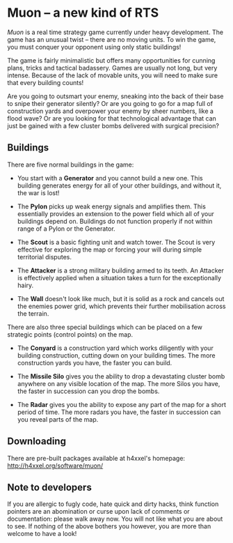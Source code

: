 Muon – a new kind of RTS
=========================

*Muon* is a real time strategy game currently under heavy development. The
game has an unusual twist – there are no moving units. To win the game,
you must conquer your opponent using only static buildings!

The game is fairly minimalistic but offers many opportunities for cunning
plans, tricks and tactical badassery. Games are usually not long, but very
intense. Because of the lack of movable units, you will need to make sure
that every building counts!

Are you going to outsmart your enemy, sneaking into the back of their base
to snipe their generator silently? Or are you going to go for a map full of
construction yards and overpower your enemy by sheer numbers, like a flood
wave? Or are you looking for that technological advantage that can just be
gained with a few cluster bombs delivered with surgical precision?

Buildings
---------

There are five normal buildings in the game:

 *  You start with a **Generator** and you cannot build a new one. This
    building generates energy for all of your other buildings, and
    without it, the war is lost!

 *  The **Pylon** picks up weak energy signals and amplifies them. This
    essentially provides an extension to the power field which all of
    your buildings depend on. Buildings do not function properly if not
    within range of a Pylon or the Generator.

 *  The **Scout** is a basic fighting unit and watch tower. The Scout is
    very effective for exploring the map or forcing your will during
    simple territorial disputes.

 *  The **Attacker** is a strong military building armed to its teeth.
    An Attacker is effectively applied when a situation takes a turn
    for the exceptionally hairy.

 *  The **Wall** doesn't look like much, but it is solid as a rock and
    cancels out the enemies power grid, which prevents their further
    mobilisation across the terrain.

There are also three special buildings which can be placed on a few
strategic points (control points) on the map.

 *  The **Conyard** is a construction yard which works diligently with your
    building construction, cutting down on your building times. The more
    construction yards you have, the faster you can build.

 *  The **Missile Silo** gives you the ability to drop a devastating
    cluster bomb anywhere on any visible location of the map. The more Silos
    you have, the faster in succession can you drop the bombs.

 *  The **Radar** gives you the ability to expose any part of the map for a
    short period of time. The more radars you have, the faster in succession
    can you reveal parts of the map.


Downloading
-----------

There are pre-built packages available at h4xxel's homepage: http://h4xxel.org/software/muon/


Note to developers
------------------

If you are allergic to fugly code, hate quick and dirty hacks, think function
pointers are an abomination or curse upon lack of comments or documentation:
please walk away now. You will not like what you are about to see.
If nothing of the above bothers you however, you are more than welcome to
have a look!
